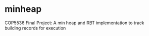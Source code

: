 # minheap
COP5536 Final Project: A min heap and RBT implementation to track building records for execution
